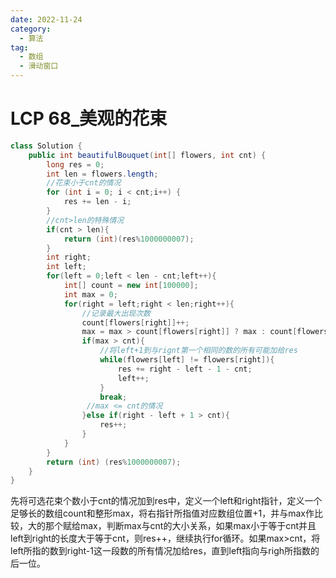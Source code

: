 ```yaml
---
date: 2022-11-24
category: 
  - 算法
tag: 
  - 数组
  - 滑动窗口
---
```


# LCP 68_美观的花束

<Badge text="中等" type="warning" vertical="middle" />

```java
class Solution {
    public int beautifulBouquet(int[] flowers, int cnt) {
        long res = 0;
        int len = flowers.length;
        //花束小于cnt的情况
        for (int i = 0; i < cnt;i++) {
            res += len - i;
        }
        //cnt>len的特殊情况
        if(cnt > len){
            return (int)(res%1000000007);
        }
        int right;
        int left;
        for(left = 0;left < len - cnt;left++){
            int[] count = new int[100000];
            int max = 0;
            for(right = left;right < len;right++){
                //记录最大出现次数
                count[flowers[right]]++;
                max = max > count[flowers[right]] ? max : count[flowers[right]];
                if(max > cnt){
                    //将left+1到与rignt第一个相同的数的所有可能加给res
                    while(flowers[left] != flowers[right]){
                        res += right - left - 1 - cnt;
                        left++;
                    }
                    break;
                 //max <= cnt的情况
                }else if(right - left + 1 > cnt){
                    res++;
                }
            }
        }
        return (int) (res%1000000007);
    }
}
```
先将可选花束个数小于cnt的情况加到res中，定义一个left和right指针，定义一个足够长的数组count和整形max，将右指针所指值对应数组位置+1，并与max作比较，大的那个赋给max，判断max与cnt的大小关系，如果max小于等于cnt并且left到right的长度大于等于cnt，则res++，继续执行for循环。如果max>cnt，将left所指的数到right-1这一段数的所有情况加给res，直到left指向与righ所指数的后一位。